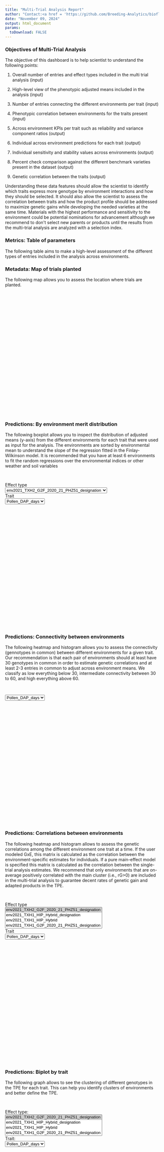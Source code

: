 ```yaml
---
title: "Multi-Trial Analysis Report"
author: "Contact:<a href = 'https://github.com/Breeding-Analytics/bioflow' target = '_blank'>Breeding Analytics Team, OneCGIAR</a> breedinganalytics@cgiar.org"
date: "November 09, 2024"  
output: html_document
params:
  toDownload: FALSE
---
```










### Objectives of Multi-Trial Analysis

The objective of this dashboard is to help scientist to understand the following points:

1. Overall number of entries and effect types included in the multi trial analysis (input)

2. High-level view of the phenotypic adjusted means included in the analysis (input)

3. Number of entries connecting the different environments per trait (input)

3. Phenotypic correlation between environments for the traits present (input)

4. Across environment KPIs per trait such as reliability and variance component ratios (output) 

5. Individual across environment predictions for each trait (output) 

6. Individual sensitivity and stability values across environments (output)

7. Percent check comparison against the different benchmark varieties present in the dataset (output)

8. Genetic correlation between the traits (output)

Understanding these data features should allow the scientist to identify which traits express more genotype by environment interactions and how they should be selected. It should also allow the scientist to assess the correlation between traits and how the product profile should be addressed to maximize genetic gains while developing the needed varieties at the same time. Materials with the highest performance and sensitivity to the environment could be potential nominations for advancement although we recommend to don't select new parents or products until the results from the multi-trial analysis are analyzed with a selection index.  

### Metrics: Table of parameters

The following table aims to make a high-level assessment of the different types of entries included in the analysis across environments.

<!--html_preserve--><div class="datatables html-widget html-widget-output shiny-report-size html-fill-item" id="reportBuilder_1-outfeeeb3c3d1e25002" style="width:100%;height:auto;"></div><!--/html_preserve-->

### Metadata: Map of trials planted

The following map allows you to assess the location where trials are planted.

<!--html_preserve--><div class="plotly html-widget html-widget-output shiny-report-size shiny-report-theme html-fill-item" id="reportBuilder_1-outa86d763a59cb1acb" style="width:100%;height:400px;"></div><!--/html_preserve-->

### Predictions: By environment merit distribution

The following boxplot allows you to inspect the distribution of adjusted means (y-axis) from the different environments for each trait that were used as input for the analysis. The environments are sorted by environmental mean to understand the slope of the regression fitted in the Finlay-Wilkinson model. It is recommended that you have at least 6 environments to fit the random regressions over the environmental indices or other weather and soil variables

<p>&nbsp;</p>

<!--html_preserve--><div class="shiny-input-panel">
<div class="shiny-flow-layout">
<div>
<div class="form-group shiny-input-container">
<label class="control-label" id="reportBuilder_1-boxplotMtaPredsType-label" for="reportBuilder_1-boxplotMtaPredsType">Effect type</label>
<div>
<select id="reportBuilder_1-boxplotMtaPredsType" class="shiny-input-select"><option value="env2021_TXH2_G2F_2020_21_PHZ51_designation" selected>env2021_TXH2_G2F_2020_21_PHZ51_designation</option>
<option value="env2021_TXH1_HIP_Hybrid_designation">env2021_TXH1_HIP_Hybrid_designation</option>
<option value="env2021_TXH1_HIP_Hybrid">env2021_TXH1_HIP_Hybrid</option>
<option value="env2021_TXH1_G2F_2020_21_PHZ51_designation">env2021_TXH1_G2F_2020_21_PHZ51_designation</option>
<option value="env2021_TXH1_G2F_2020_21_PHZ51">env2021_TXH1_G2F_2020_21_PHZ51</option>
<option value="env2021_SCH1_YELLOW_STRIPE_designation">env2021_SCH1_YELLOW_STRIPE_designation</option>
<option value="env2021_SCH1_YELLOW_STRIPE">env2021_SCH1_YELLOW_STRIPE</option>
<option value="env2021_SCH1_HIP_Hybrid_designation">env2021_SCH1_HIP_Hybrid_designation</option>
<option value="env2021_SCH1_HIP_Hybrid">env2021_SCH1_HIP_Hybrid</option>
<option value="env2021_NYS1_HIP_Hybrid_designation">env2021_NYS1_HIP_Hybrid_designation</option>
<option value="env2021_NYS1_HIP_Hybrid">env2021_NYS1_HIP_Hybrid</option>
<option value="env2021_NYH3_G2F_2020_21_PHK76_designation">env2021_NYH3_G2F_2020_21_PHK76_designation</option>
<option value="env2021_NYH3_G2F_2020_21_PHK76">env2021_NYH3_G2F_2020_21_PHK76</option>
<option value="(Intercept)">(Intercept)</option></select>
<script type="application/json" data-for="reportBuilder_1-boxplotMtaPredsType" data-nonempty="">{"plugins":["selectize-plugin-a11y"]}</script>
</div>
</div>
</div>
<div>
<div class="col-sm-12"></div>
</div>
<div>
<div class="form-group shiny-input-container">
<label class="control-label" id="reportBuilder_1-boxplotMtaPredsTrait-label" for="reportBuilder_1-boxplotMtaPredsTrait">Trait</label>
<div>
<select id="reportBuilder_1-boxplotMtaPredsTrait" class="shiny-input-select"><option value="Pollen_DAP_days" selected>Pollen_DAP_days</option>
<option value="Plant_Height_cm">Plant_Height_cm</option></select>
<script type="application/json" data-for="reportBuilder_1-boxplotMtaPredsTrait" data-nonempty="">{"plugins":["selectize-plugin-a11y"]}</script>
</div>
</div>
</div>
</div>
</div><!--/html_preserve-->

<!--html_preserve--><div class="shiny-plot-output html-fill-item" id="reportBuilder_1-outfa192ecf53bf1142" style="width:100%;height:400px;"></div><!--/html_preserve-->

### Predictions: Connectivity between environments

The following heatmap and histogram allows you to assess the connectivity (gennotypes in common) between different environments for a given trait. Our recommendation is that each pair of environments should at least have 30 genotypes in common in order to estimate genetic correlations and at least 2-3 entries in common to adjust across environment means. We classify as low everything below 30, intermediate connectivity between 30 to 60, and high everything above 60.

<p>&nbsp;</p>

<!--html_preserve--><div class="form-group shiny-input-container">
<label class="control-label" id="reportBuilder_1-traitMtaConnect-label" for="reportBuilder_1-traitMtaConnect"></label>
<div>
<select id="reportBuilder_1-traitMtaConnect" class="shiny-input-select"><option value="Pollen_DAP_days" selected>Pollen_DAP_days</option>
<option value="Plant_Height_cm">Plant_Height_cm</option></select>
<script type="application/json" data-for="reportBuilder_1-traitMtaConnect" data-nonempty="">{"plugins":["selectize-plugin-a11y"]}</script>
</div>
</div><!--/html_preserve-->

<!--html_preserve--><div class="plotly html-widget html-widget-output shiny-report-size shiny-report-theme html-fill-item" id="reportBuilder_1-out491cd0eb589eb2ce" style="width:100%;height:400px;"></div><!--/html_preserve-->

### Predictions: Correlations between environments

The following heatmap and histogram allows to assess the genetic correlations among the different environment one trait at a time. If the user modeled GxE, this matrix is calculated as the correlation between the environment-specific estimates for individuals. If a pure main-effect model is specified this matrix is calculated as the correlation between the single-trial analysis estimates. We recommend that only environments that are on-average positively correlated with the main cluster (i.e., rG>0) are included in the multi-trial analysis to guarantee decent rates of genetic gain and adapted products in the TPE.

<p>&nbsp;</p>

<!--html_preserve--><div class="shiny-input-panel">
<div class="shiny-flow-layout">
<div>
<div class="form-group shiny-input-container">
<label class="control-label" id="reportBuilder_1-corrplotMtaPredsType-label" for="reportBuilder_1-corrplotMtaPredsType">Effect type</label>
<div>
<select id="reportBuilder_1-corrplotMtaPredsType" class="shiny-input-select" multiple="multiple"><option value="env2021_TXH2_G2F_2020_21_PHZ51_designation" selected>env2021_TXH2_G2F_2020_21_PHZ51_designation</option>
<option value="env2021_TXH1_HIP_Hybrid_designation">env2021_TXH1_HIP_Hybrid_designation</option>
<option value="env2021_TXH1_HIP_Hybrid">env2021_TXH1_HIP_Hybrid</option>
<option value="env2021_TXH1_G2F_2020_21_PHZ51_designation">env2021_TXH1_G2F_2020_21_PHZ51_designation</option>
<option value="env2021_TXH1_G2F_2020_21_PHZ51">env2021_TXH1_G2F_2020_21_PHZ51</option>
<option value="env2021_SCH1_YELLOW_STRIPE_designation">env2021_SCH1_YELLOW_STRIPE_designation</option>
<option value="env2021_SCH1_YELLOW_STRIPE">env2021_SCH1_YELLOW_STRIPE</option>
<option value="env2021_SCH1_HIP_Hybrid_designation">env2021_SCH1_HIP_Hybrid_designation</option>
<option value="env2021_SCH1_HIP_Hybrid">env2021_SCH1_HIP_Hybrid</option>
<option value="env2021_NYS1_HIP_Hybrid_designation">env2021_NYS1_HIP_Hybrid_designation</option>
<option value="env2021_NYS1_HIP_Hybrid">env2021_NYS1_HIP_Hybrid</option>
<option value="env2021_NYH3_G2F_2020_21_PHK76_designation">env2021_NYH3_G2F_2020_21_PHK76_designation</option>
<option value="env2021_NYH3_G2F_2020_21_PHK76">env2021_NYH3_G2F_2020_21_PHK76</option>
<option value="(Intercept)">(Intercept)</option></select>
<script type="application/json" data-for="reportBuilder_1-corrplotMtaPredsType">{"plugins":["selectize-plugin-a11y"]}</script>
</div>
</div>
</div>
<div>
<div class="col-sm-12"></div>
</div>
<div>
<div class="form-group shiny-input-container">
<label class="control-label" id="reportBuilder_1-traitPredictionsCorrelation-label" for="reportBuilder_1-traitPredictionsCorrelation">Trait</label>
<div>
<select id="reportBuilder_1-traitPredictionsCorrelation" class="shiny-input-select"><option value="Pollen_DAP_days" selected>Pollen_DAP_days</option>
<option value="Plant_Height_cm">Plant_Height_cm</option></select>
<script type="application/json" data-for="reportBuilder_1-traitPredictionsCorrelation" data-nonempty="">{"plugins":["selectize-plugin-a11y"]}</script>
</div>
</div>
</div>
</div>
</div><!--/html_preserve-->

<!--html_preserve--><div class="plotly html-widget html-widget-output shiny-report-size shiny-report-theme html-fill-item" id="reportBuilder_1-out300d9c8c6946d37d" style="width:100%;height:400px;"></div><!--/html_preserve-->

### Predictions: Biplot by trait

The following graph allows to see the clustering of different genotypes in the TPE for each trait. This can help you identify clusters of environments and better define the TPE.

<p>&nbsp;</p>

<!--html_preserve--><div class="shiny-input-panel">
<div class="shiny-flow-layout">
<div>
<div class="form-group shiny-input-container">
<label class="control-label" id="reportBuilder_1-biplotMtaPredsType-label" for="reportBuilder_1-biplotMtaPredsType">Effect type:</label>
<div>
<select id="reportBuilder_1-biplotMtaPredsType" class="shiny-input-select" multiple="multiple"><option value="env2021_TXH2_G2F_2020_21_PHZ51_designation" selected>env2021_TXH2_G2F_2020_21_PHZ51_designation</option>
<option value="env2021_TXH1_HIP_Hybrid_designation">env2021_TXH1_HIP_Hybrid_designation</option>
<option value="env2021_TXH1_HIP_Hybrid">env2021_TXH1_HIP_Hybrid</option>
<option value="env2021_TXH1_G2F_2020_21_PHZ51_designation">env2021_TXH1_G2F_2020_21_PHZ51_designation</option>
<option value="env2021_TXH1_G2F_2020_21_PHZ51">env2021_TXH1_G2F_2020_21_PHZ51</option>
<option value="env2021_SCH1_YELLOW_STRIPE_designation">env2021_SCH1_YELLOW_STRIPE_designation</option>
<option value="env2021_SCH1_YELLOW_STRIPE">env2021_SCH1_YELLOW_STRIPE</option>
<option value="env2021_SCH1_HIP_Hybrid_designation">env2021_SCH1_HIP_Hybrid_designation</option>
<option value="env2021_SCH1_HIP_Hybrid">env2021_SCH1_HIP_Hybrid</option>
<option value="env2021_NYS1_HIP_Hybrid_designation">env2021_NYS1_HIP_Hybrid_designation</option>
<option value="env2021_NYS1_HIP_Hybrid">env2021_NYS1_HIP_Hybrid</option>
<option value="env2021_NYH3_G2F_2020_21_PHK76_designation">env2021_NYH3_G2F_2020_21_PHK76_designation</option>
<option value="env2021_NYH3_G2F_2020_21_PHK76">env2021_NYH3_G2F_2020_21_PHK76</option>
<option value="(Intercept)">(Intercept)</option></select>
<script type="application/json" data-for="reportBuilder_1-biplotMtaPredsType">{"plugins":["selectize-plugin-a11y"]}</script>
</div>
</div>
</div>
<div>
<div class="col-sm-12"></div>
</div>
<div>
<div class="form-group shiny-input-container">
<label class="control-label" id="reportBuilder_1-traitBiplot-label" for="reportBuilder_1-traitBiplot">Trait:</label>
<div>
<select id="reportBuilder_1-traitBiplot" class="shiny-input-select"><option value="Pollen_DAP_days" selected>Pollen_DAP_days</option>
<option value="Plant_Height_cm">Plant_Height_cm</option></select>
<script type="application/json" data-for="reportBuilder_1-traitBiplot" data-nonempty="">{"plugins":["selectize-plugin-a11y"]}</script>
</div>
</div>
</div>
</div>
</div><!--/html_preserve-->

<!--html_preserve--><div class="plotly html-widget html-widget-output shiny-report-size shiny-report-theme html-fill-item" id="reportBuilder_1-out572d3e9b6756f641" style="width:100%;height:400px;"></div><!--/html_preserve-->

### Predictions: Merit estimates of top entries

In the left-side plot you can observe the comparison between the top 100 entries from each effect type category for the different traits. If a category has less than a 100 entries all individuals are displayed. This should allow you to identify the entries that could potentially become parents or nominated for advanced stages of evaluation. We would recommend you to wait until a selection index is calculated. In the right-side plot you can see a boxplot of the entire distribution of values for each effectType category so you know until which trait-values the rest of the entries that are not plotted in the left-side plot reach. 


<!--html_preserve--><div class="shiny-input-panel">
<div class="shiny-flow-layout">
<div>
<div class="form-group shiny-input-container">
<label class="control-label" id="reportBuilder_1-scatterMtaPredsType-label" for="reportBuilder_1-scatterMtaPredsType">Effect type:</label>
<div>
<select id="reportBuilder_1-scatterMtaPredsType" class="shiny-input-select" multiple="multiple"><option value="env2021_TXH2_G2F_2020_21_PHZ51_designation" selected>env2021_TXH2_G2F_2020_21_PHZ51_designation</option>
<option value="env2021_TXH1_HIP_Hybrid_designation">env2021_TXH1_HIP_Hybrid_designation</option>
<option value="env2021_TXH1_HIP_Hybrid">env2021_TXH1_HIP_Hybrid</option>
<option value="env2021_TXH1_G2F_2020_21_PHZ51_designation">env2021_TXH1_G2F_2020_21_PHZ51_designation</option>
<option value="env2021_TXH1_G2F_2020_21_PHZ51">env2021_TXH1_G2F_2020_21_PHZ51</option>
<option value="env2021_SCH1_YELLOW_STRIPE_designation">env2021_SCH1_YELLOW_STRIPE_designation</option>
<option value="env2021_SCH1_YELLOW_STRIPE">env2021_SCH1_YELLOW_STRIPE</option>
<option value="env2021_SCH1_HIP_Hybrid_designation">env2021_SCH1_HIP_Hybrid_designation</option>
<option value="env2021_SCH1_HIP_Hybrid">env2021_SCH1_HIP_Hybrid</option>
<option value="env2021_NYS1_HIP_Hybrid_designation">env2021_NYS1_HIP_Hybrid_designation</option>
<option value="env2021_NYS1_HIP_Hybrid">env2021_NYS1_HIP_Hybrid</option>
<option value="env2021_NYH3_G2F_2020_21_PHK76_designation">env2021_NYH3_G2F_2020_21_PHK76_designation</option>
<option value="env2021_NYH3_G2F_2020_21_PHK76">env2021_NYH3_G2F_2020_21_PHK76</option>
<option value="(Intercept)">(Intercept)</option></select>
<script type="application/json" data-for="reportBuilder_1-scatterMtaPredsType">{"plugins":["selectize-plugin-a11y"]}</script>
</div>
</div>
</div>
<div>
<div class="col-sm-12"></div>
</div>
<div>
<div class="form-group shiny-input-container">
<label class="control-label" id="reportBuilder_1-scatterMtaPredsTrait-label" for="reportBuilder_1-scatterMtaPredsTrait">Trait</label>
<div>
<select id="reportBuilder_1-scatterMtaPredsTrait" class="shiny-input-select"><option value="Pollen_DAP_days" selected>Pollen_DAP_days</option>
<option value="Plant_Height_cm">Plant_Height_cm</option></select>
<script type="application/json" data-for="reportBuilder_1-scatterMtaPredsTrait" data-nonempty="">{"plugins":["selectize-plugin-a11y"]}</script>
</div>
</div>
</div>
<div>
<div class="col-sm-12"></div>
</div>
<div>
<div class="form-group shiny-input-container">
<label class="control-label" id="reportBuilder_1-scatterMtaPredsEnvir-label" for="reportBuilder_1-scatterMtaPredsEnvir">Environment</label>
<div>
<select id="reportBuilder_1-scatterMtaPredsEnvir" class="shiny-input-select"><option value="(Intercept)" selected>(Intercept)</option>
<option value="env2021_NYH3_G2F_2020_21_PHK76">env2021_NYH3_G2F_2020_21_PHK76</option>
<option value="env2021_NYS1_HIP_Hybrid">env2021_NYS1_HIP_Hybrid</option>
<option value="env2021_SCH1_HIP_Hybrid">env2021_SCH1_HIP_Hybrid</option>
<option value="env2021_SCH1_YELLOW_STRIPE">env2021_SCH1_YELLOW_STRIPE</option>
<option value="env2021_TXH1_G2F_2020_21_PHZ51">env2021_TXH1_G2F_2020_21_PHZ51</option>
<option value="env2021_TXH1_HIP_Hybrid">env2021_TXH1_HIP_Hybrid</option>
<option value="env2021_TXH2_G2F_2020_21_PHZ51">env2021_TXH2_G2F_2020_21_PHZ51</option></select>
<script type="application/json" data-for="reportBuilder_1-scatterMtaPredsEnvir" data-nonempty="">{"plugins":["selectize-plugin-a11y"]}</script>
</div>
</div>
</div>
</div>
</div><!--/html_preserve-->

<!--html_preserve--><div class="plotly html-widget html-widget-output shiny-report-size shiny-report-theme html-fill-item" id="reportBuilder_1-out89103f6537d302ce" style="width:100%;height:400px;"></div><!--/html_preserve-->

### Predictions: Table of estimates 

The following table allows you to inspect the trait predictions in wide format together with the QTL profile (in case those are available) to understand the type of data that would be used to calculate a selection index (e.g., desire index).

<p>&nbsp;</p>

<!--html_preserve--><div class="datatables html-widget html-widget-output shiny-report-size html-fill-item" id="reportBuilder_1-outc3ee94c38b34838b" style="width:100%;height:auto;"></div><!--/html_preserve-->

### Predictions: Correlations between traits

The following heatmap and histogram allows to see the genetic correlations among traits calculated using across environment estimates of merit for the different traits. This can be used to understand the implications of selecting for a set of traits to achieve a product profile and make neccesary adjustment to the selection strategy.

<p>&nbsp;</p>

<!--html_preserve--><div class="shiny-input-panel">
<div class="shiny-flow-layout">
<div>
<div class="form-group shiny-input-container">
<label class="control-label" id="reportBuilder_1-corrplotTraitMtaPredsType-label" for="reportBuilder_1-corrplotTraitMtaPredsType">Effect type</label>
<div>
<select id="reportBuilder_1-corrplotTraitMtaPredsType" class="shiny-input-select"><option value="env2021_TXH2_G2F_2020_21_PHZ51_designation" selected>env2021_TXH2_G2F_2020_21_PHZ51_designation</option>
<option value="env2021_TXH1_HIP_Hybrid_designation">env2021_TXH1_HIP_Hybrid_designation</option>
<option value="env2021_TXH1_HIP_Hybrid">env2021_TXH1_HIP_Hybrid</option>
<option value="env2021_TXH1_G2F_2020_21_PHZ51_designation">env2021_TXH1_G2F_2020_21_PHZ51_designation</option>
<option value="env2021_TXH1_G2F_2020_21_PHZ51">env2021_TXH1_G2F_2020_21_PHZ51</option>
<option value="env2021_SCH1_YELLOW_STRIPE_designation">env2021_SCH1_YELLOW_STRIPE_designation</option>
<option value="env2021_SCH1_YELLOW_STRIPE">env2021_SCH1_YELLOW_STRIPE</option>
<option value="env2021_SCH1_HIP_Hybrid_designation">env2021_SCH1_HIP_Hybrid_designation</option>
<option value="env2021_SCH1_HIP_Hybrid">env2021_SCH1_HIP_Hybrid</option>
<option value="env2021_NYS1_HIP_Hybrid_designation">env2021_NYS1_HIP_Hybrid_designation</option>
<option value="env2021_NYS1_HIP_Hybrid">env2021_NYS1_HIP_Hybrid</option>
<option value="env2021_NYH3_G2F_2020_21_PHK76_designation">env2021_NYH3_G2F_2020_21_PHK76_designation</option>
<option value="env2021_NYH3_G2F_2020_21_PHK76">env2021_NYH3_G2F_2020_21_PHK76</option>
<option value="(Intercept)">(Intercept)</option></select>
<script type="application/json" data-for="reportBuilder_1-corrplotTraitMtaPredsType" data-nonempty="">{"plugins":["selectize-plugin-a11y"]}</script>
</div>
</div>
</div>
<div>
<div class="col-sm-12"></div>
</div>
<div>
<div class="form-group shiny-input-container">
<label class="control-label" id="reportBuilder_1-corrplotTraitMtaPredsEnv-label" for="reportBuilder_1-corrplotTraitMtaPredsEnv">Environment</label>
<div>
<select id="reportBuilder_1-corrplotTraitMtaPredsEnv" class="shiny-input-select"><option value="(Intercept)" selected>(Intercept)</option>
<option value="env2021_NYH3_G2F_2020_21_PHK76">env2021_NYH3_G2F_2020_21_PHK76</option>
<option value="env2021_NYS1_HIP_Hybrid">env2021_NYS1_HIP_Hybrid</option>
<option value="env2021_SCH1_HIP_Hybrid">env2021_SCH1_HIP_Hybrid</option>
<option value="env2021_SCH1_YELLOW_STRIPE">env2021_SCH1_YELLOW_STRIPE</option>
<option value="env2021_TXH1_G2F_2020_21_PHZ51">env2021_TXH1_G2F_2020_21_PHZ51</option>
<option value="env2021_TXH1_HIP_Hybrid">env2021_TXH1_HIP_Hybrid</option>
<option value="env2021_TXH2_G2F_2020_21_PHZ51">env2021_TXH2_G2F_2020_21_PHZ51</option></select>
<script type="application/json" data-for="reportBuilder_1-corrplotTraitMtaPredsEnv" data-nonempty="">{"plugins":["selectize-plugin-a11y"]}</script>
</div>
</div>
</div>
</div>
</div><!--/html_preserve-->

<!--html_preserve--><div class="plotly html-widget html-widget-output shiny-report-size shiny-report-theme html-fill-item" id="reportBuilder_1-outf6694474f168afb5" style="width:100%;height:400px;"></div><!--/html_preserve-->


### Modeling parameters

This section aims to provide the modeling table for the analysis in order to keep track of which environments were used in the analysis, what was the final model used for each trait and other potentially important parameters for future reference.

<!--html_preserve--><div class="datatables html-widget html-widget-output shiny-report-size html-fill-item" id="reportBuilder_1-out1a34eeb665c1fe6b" style="width:100%;height:auto;"></div><!--/html_preserve-->


### References of methods used

Finlay, K. W., & Wilkinson, G. N. (1963). The analysis of adaptation in a plant-breeding programme. Australian journal of agricultural research, 14(6), 742-754.

Henderson Jr, C. R. (1982). Analysis of covariance in the mixed model: higher-level, nonhomogeneous, and random regressions. Biometrics, 623-640.

Odegard, J., Indahl, U., Stranden, I., & Meuwissen, T. H. (2018). Large-scale genomic prediction using singular value decomposition of the genotype matrix. Genetics Selection Evolution, 50(1), 1-12.

R Core Team (2021). R: A language and environment for statistical computing. R Foundation for Statistical Computing, Vienna, Austria. URL https://www.R-project.org/.

Boer M, van Rossum B (2022). LMMsolver: Linear Mixed Model Solver. R package version 1.0.4.9000.

Covarrubias-Pazaran G. (2024). lme4breeding: enabling genetic evaluation in the era of genomic data. bioRxiv, 2024-05.

Covarrubias-Pazaran G. (2016). Genome assisted prediction of quantitative traits using the R package sommer. PLoS ONE 11(6):1-15.

<p>&nbsp;</p>


